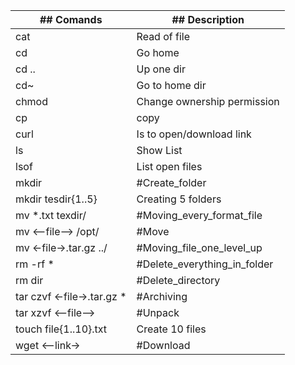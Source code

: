 
| ## Comands                 | ## Description               |
| -------------------------- | ---------------------------- |
| cat                        | Read of file                 |
| cd                         | Go home                      |
| cd ..                      | Up one dir                   |
| cd~                        | Go to home dir               |
| chmod                      | Change ownership permission  |
| cp                         | copy                         |
| curl                       | Is to open/download link     |
| ls                         | Show List                    |
| lsof                       | List open files              |
| mkdir                      | #Create_folder               |
| mkdir tesdir{1..5}         | Creating 5 folders           |
| mv *.txt texdir/           | #Moving_every_format_file    |
| mv <--file--> /opt/        | #Move                        |
| mv <-file->.tar.gz ../     | #Moving_file_one_level_up    |
| rm -rf *                   | #Delete_everything_in_folder |
| rm dir                     | #Delete_directory            |
| tar czvf <-file->.tar.gz * | #Archiving                   |
| tar xzvf <--file-->        | #Unpack                      |
| touch file{1..10}.txt      | Create 10 files              |
| wget <--link->             | #Download                    |
